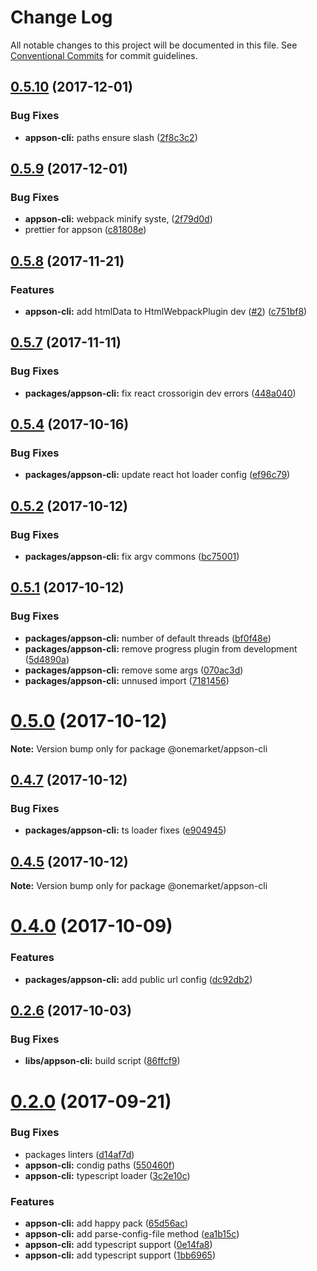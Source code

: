 # Change Log

All notable changes to this project will be documented in this file.
See [Conventional Commits](https://conventionalcommits.org) for commit guidelines.

<a name="0.5.10"></a>
## [0.5.10](https://github.com/one-market/appson/compare/v0.5.9...v0.5.10) (2017-12-01)


### Bug Fixes

* **appson-cli:** paths ensure slash ([2f8c3c2](https://github.com/one-market/appson/commit/2f8c3c2))




<a name="0.5.9"></a>
## [0.5.9](https://github.com/one-market/appson/compare/v0.5.8...v0.5.9) (2017-12-01)


### Bug Fixes

* **appson-cli:** webpack minify syste, ([2f79d0d](https://github.com/one-market/appson/commit/2f79d0d))
* prettier for appson ([c81808e](https://github.com/one-market/appson/commit/c81808e))




<a name="0.5.8"></a>
## [0.5.8](https://github.com/one-market/appson/compare/v0.5.7...v0.5.8) (2017-11-21)


### Features

* **appson-cli:** add htmlData to HtmlWebpackPlugin dev ([#2](https://github.com/one-market/appson/issues/2)) ([c751bf8](https://github.com/one-market/appson/commit/c751bf8))




<a name="0.5.7"></a>
## [0.5.7](https://github.com/one-market/appson/compare/v0.5.6...v0.5.7) (2017-11-11)


### Bug Fixes

* **packages/appson-cli:** fix react crossorigin dev errors ([448a040](https://github.com/one-market/appson/commit/448a040))




<a name="0.5.4"></a>
## [0.5.4](https://github.com/one-market/appson/compare/v0.5.3...v0.5.4) (2017-10-16)


### Bug Fixes

* **packages/appson-cli:** update react hot loader config ([ef96c79](https://github.com/one-market/appson/commit/ef96c79))




<a name="0.5.2"></a>
## [0.5.2](https://github.com/one-market/appson/compare/v0.5.1...v0.5.2) (2017-10-12)


### Bug Fixes

* **packages/appson-cli:** fix argv commons ([bc75001](https://github.com/one-market/appson/commit/bc75001))




<a name="0.5.1"></a>
## [0.5.1](https://github.com/one-market/appson/compare/v0.5.0...v0.5.1) (2017-10-12)


### Bug Fixes

* **packages/appson-cli:** number of default threads ([bf0f48e](https://github.com/one-market/appson/commit/bf0f48e))
* **packages/appson-cli:** remove progress plugin from development ([5d4890a](https://github.com/one-market/appson/commit/5d4890a))
* **packages/appson-cli:** remove some args ([070ac3d](https://github.com/one-market/appson/commit/070ac3d))
* **packages/appson-cli:** unnused import ([7181456](https://github.com/one-market/appson/commit/7181456))




<a name="0.5.0"></a>
# [0.5.0](https://github.com/one-market/appson/compare/v0.4.7...v0.5.0) (2017-10-12)




**Note:** Version bump only for package @onemarket/appson-cli

<a name="0.4.7"></a>
## [0.4.7](https://github.com/one-market/appson/compare/v0.4.6...v0.4.7) (2017-10-12)


### Bug Fixes

* **packages/appson-cli:** ts loader fixes ([e904945](https://github.com/one-market/appson/commit/e904945))




<a name="0.4.5"></a>
## [0.4.5](https://github.com/one-market/appson/compare/v0.4.4...v0.4.5) (2017-10-12)




**Note:** Version bump only for package @onemarket/appson-cli

<a name="0.4.0"></a>
# [0.4.0](https://github.com/one-market/appson/compare/v0.3.2...v0.4.0) (2017-10-09)


### Features

* **packages/appson-cli:** add public url config ([dc92db2](https://github.com/one-market/appson/commit/dc92db2))




<a name="0.2.6"></a>
## [0.2.6](https://github.com/one-market/appson/compare/v0.2.5...v0.2.6) (2017-10-03)


### Bug Fixes

* **libs/appson-cli:** build script ([86ffcf9](https://github.com/one-market/appson/commit/86ffcf9))




<a name="0.2.0"></a>
# [0.2.0](https://github.com/one-market/appson/compare/v0.1.0...v0.2.0) (2017-09-21)


### Bug Fixes

* packages linters ([d14af7d](https://github.com/one-market/appson/commit/d14af7d))
* **appson-cli:** condig paths ([550460f](https://github.com/one-market/appson/commit/550460f))
* **appson-cli:** typescript loader ([3c2e10c](https://github.com/one-market/appson/commit/3c2e10c))


### Features

* **appson-cli:** add happy pack ([65d56ac](https://github.com/one-market/appson/commit/65d56ac))
* **appson-cli:** add parse-config-file method ([ea1b15c](https://github.com/one-market/appson/commit/ea1b15c))
* **appson-cli:** add typescript support ([0e14fa8](https://github.com/one-market/appson/commit/0e14fa8))
* **appson-cli:** add typescript support ([1bb6965](https://github.com/one-market/appson/commit/1bb6965))
